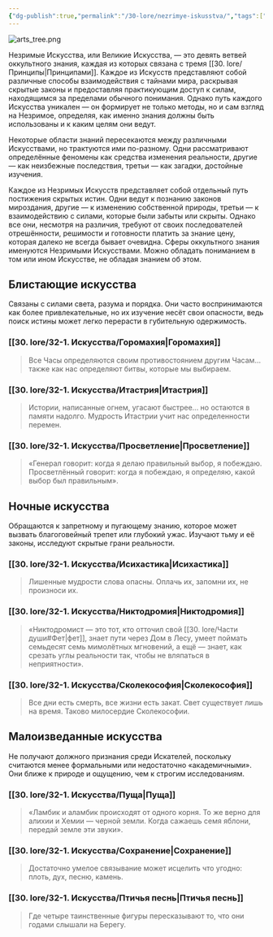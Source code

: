 ```yaml
---
{"dg-publish":true,"permalink":"/30-lore/nezrimye-iskusstva/","tags":["хаб","незримое"]}
---
```



![arts_tree.png](/img/user/90.%20files/arts_tree.png)

Незримые Искусства, или Великие Искусства, — это девять ветвей оккультного знания, каждая из которых связана с тремя [[30. lore/Принципы\|Принципами]]. Каждое из Искусств представляют собой различные способы взаимодействия с тайнами мира, раскрывая скрытые законы и предоставляя практикующим доступ к силам, находящимся за пределами обычного понимания. Однако путь каждого Искусства уникален — он формирует не только методы, но и сам взгляд на Незримое, определяя, как именно знания должны быть использованы и к каким целям они ведут.

Некоторые области знаний пересекаются между различными Искусствами, но трактуются ими по-разному. Одни рассматривают определённые феномены как средства изменения реальности, другие — как неизбежные последствия, третьи — как загадки, достойные изучения.

Каждое из Незримых Искусств представляет собой отдельный путь постижения скрытых истин. Одни ведут к познанию законов мироздания, другие — к изменению собственной природы, третьи — к взаимодействию с силами, которые были забыты или скрыты. Однако все они, несмотря на различия, требуют от своих последователей отрешённости, решимости и готовности платить за знание цену, которая далеко не всегда бывает очевидна.
Сферы оккультного знания именуются Незримыми Искусствами. Можно обладать пониманием в том или ином Искусстве, не обладая знанием об этом. 
## Блистающие искусства
Связаны с силами света, разума и порядка. Они часто воспринимаются как более привлекательные, но их изучение несёт свои опасности, ведь поиск истины может легко перерасти в губительную одержимость. 
### [[30. lore/32-1. Искусства/Горомахия\|Горомахия]]
> Все Часы определяются своим противостоянием другим Часам... также как нас определяют битвы, которые мы выбираем. 
### [[30. lore/32-1. Искусства/Итастрия\|Итастрия]] 
> Истории, написанные огнем, угасают быстрее... но остаются в памяти надолго. Мудрость Итастрии учит нас определенности перемен.
### [[30. lore/32-1. Искусства/Просветление\|Просветление]]
>«Генерал говорит: когда я делаю правильный выбор, я побеждаю. Просветлённый говорит: когда я побеждаю, я определяю, какой выбор был правильным».

## Ночные искусства
Обращаются к запретному и пугающему знанию, которое может вызвать благоговейный трепет или глубокий ужас. Изучают тьму и её законы, исследуют скрытые грани реальности. 
### [[30. lore/32-1. Искусства/Исихастика\|Исихастика]]
> Лишенные мудрости слова опасны. Оплачь их, запомни их, не произноси их. 
### [[30. lore/32-1. Искусства/Никтодромия\|Никтодромия]] 
> «Никтодромист — это тот, кто отточил свой [[30. lore/Части души#Фет\|фет]], знает пути через Дом в Лесу, умеет поймать семьдесят семь мимолётных мгновений, а ещё — знает, как срезать углы реальности так, чтобы не вляпаться в неприятности».
### [[30. lore/32-1. Искусства/Сколекософия\|Сколекософия]] 
> Все дни есть смерть, все жизни есть закат. Свет существует лишь на время. Таково милосердие Сколекософии. 

## Малоизведанные искусства
Не получают должного признания среди Искателей, поскольку считаются менее формальными или недостаточно «академичными». Они ближе к природе и ощущению, чем к строгим исследованиям. 
### [[30. lore/32-1. Искусства/Пуща\|Пуща]] 
> «Ламбик и аламбик происходят от одного корня. То же верно для алихии и Хемии — черной земли. Когда сажаешь семя яблони, передай земле эти звуки». 
### [[30. lore/32-1. Искусства/Сохранение\|Сохранение]] 
> Достаточно умелое связывание может исцелить что угодно: плоть, дух, песню, камень.
### [[30. lore/32-1. Искусства/Птичья песнь\|Птичья песнь]]
> Где четыре таинственные фигуры пересказывают то, что они годами слышали на Берегу.
